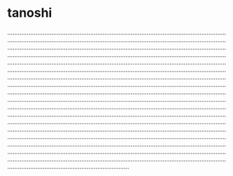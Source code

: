 # tanoshi

.............................................................................................................................................................................................................................................................................................................................................................................................................................................................................................................................................................................................................................................................................................................................................................................................................................................................................................................................................................................................................................................................................................................................................................................................................................................................................................................................................................................................................................................................................................................................................................................................................................................................................................................................................................................................................................................................................................................................................................................................................................................................................................................................................................................................................................................................................................................................................................................................